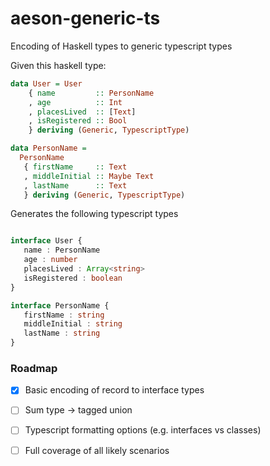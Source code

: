 # aeson-generic-ts

Encoding of Haskell types to generic typescript types

Given this haskell type:

```haskell
data User = User
    { name         :: PersonName
    , age          :: Int
    , placesLived  :: [Text]
    , isRegistered :: Bool
    } deriving (Generic, TypescriptType)

data PersonName =
  PersonName
   { firstName     :: Text
   , middleInitial :: Maybe Text
   , lastName      :: Text
   } deriving (Generic, TypescriptType)

```

Generates the following typescript types

```typescript

interface User {
   name : PersonName
   age : number
   placesLived : Array<string>
   isRegistered : boolean
}

interface PersonName {
   firstName : string
   middleInitial : string
   lastName : string
}
```

### Roadmap

- [x] Basic encoding of record to interface types
- [ ] Sum type -> tagged union
- [ ] Typescript formatting options (e.g. interfaces vs classes)
- [ ] Full coverage of all likely scenarios

